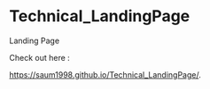 # Technical_LandingPage
Landing Page 


Check out here :

 https://saum1998.github.io/Technical_LandingPage/.
